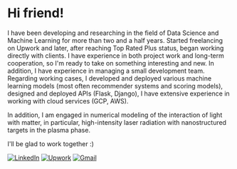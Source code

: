 # Hi friend!

I have been developing and researching in the field of Data Science and Machine Learning for more than two and a half years. Started freelancing on Upwork and later, after reaching Top Rated Plus status, began working directly with clients. I have experience in both project work and long-term cooperation, so I'm ready to take on something interesting and new. In addition, I have experience in managing a small development team.
Regarding working cases, I developed and deployed various machine learning models (most often recommender systems and scoring models), designed and deployed APIs (Flask, Django), I have extensive experience in working with cloud services (GCP, AWS).

In addition, I am engaged in numerical modeling of the interaction of light with matter, in particular, high-intensity laser radiation with nanostructured targets in the plasma phase.

I'll be glad to work together :)

[![LinkedIn](https://img.shields.io/badge/Linked%20In-0A66C2?style=for-the-badge&logo=LinkedIn&logoColor=white)](https://www.linkedin.com/in/lev-litvinov/)
[![Upwork](https://img.shields.io/badge/Upwork-6FDA44?style=for-the-badge&logo=Upwork&logoColor=white)](https://www.upwork.com/freelancers/~01c91e8f192e4de5e2)
[![Gmail](https://img.shields.io/badge/Gmail-EA4335?style=for-the-badge&logo=Gmail&logoColor=white)](malito:misery7100@gmail.com)
